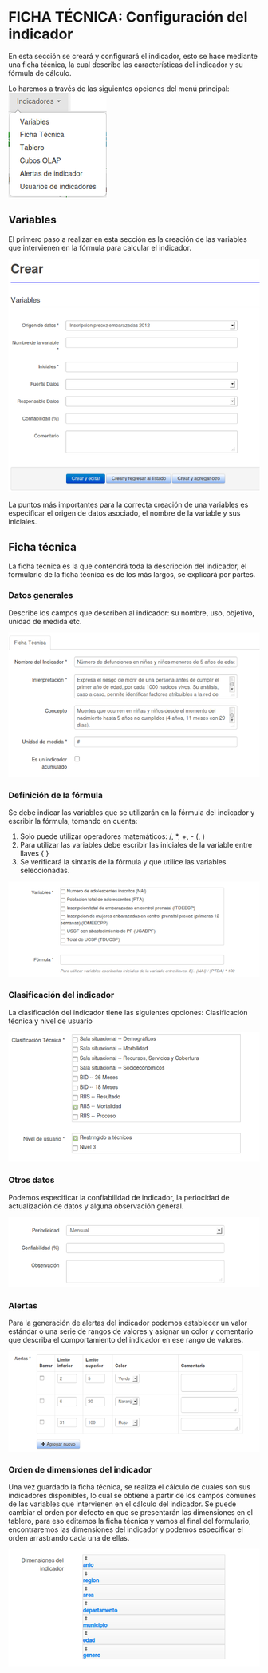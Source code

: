 # FICHA TÉCNICA: Configuración del indicador #
En esta sección se creará y configurará el indicador, esto se hace mediante una ficha técnica, la cual describe las características del indicador y su fórmula de cálculo.

Lo haremos a través de las siguientes opciones del menú principal:
![Menú Indicadores](images/menu_indicadores.png)

## Variables
El primero paso a realizar en esta sección es la creación de las variables que intervienen en la fórmula para calcular el indicador.

![Formulario de Variable de datos](images/variable_dato_crear.png)

La puntos más importantes para la correcta creación de una variables es especificar el origen de datos asociado, el nombre de la variable y sus iniciales.

## Ficha técnica
La ficha técnica es la que contendrá toda la descripción del indicador, el formulario de la ficha técnica es de los más largos, se explicará por partes.

### Datos generales
Describe los campos que describen al indicador: su nombre, uso, objetivo, unidad de medida etc.

![Ficha técnica - Datos generales](images/ficha1.png)

### Definición de la fórmula
Se debe indicar las variables que se utilizarán en la fórmula del indicador y escribir la fórmula, tomando en cuenta:
1. Solo puede utilizar operadores matemáticos: /, *, +, - (, )
2. Para utilizar las variables debe escribir las iniciales de la variable entre llaves { }
3. Se verificará la sintaxis de la fórmula y que utilice las variables seleccionadas.

![Ficha técnica - Definición de la fórmula](images/ficha2.png)

### Clasificación del indicador
La clasificación del indicador tiene las siguientes opciones: Clasificación técnica  y nivel de usuario

![Ficha técnica - Datos generales](images/ficha3.png)

### Otros datos
Podemos especificar la confiabilidad de indicador, la periocidad de actualización de datos y alguna observación general.

![Ficha técnica - Otros datos](images/ficha4.png)

### Alertas
Para la generación de alertas del indicador podemos establecer un valor estándar o una serie de rangos de valores y asignar un color y comentario que describa el comportamiento del indicador en ese rango de valores.

![Ficha técnica - Alertas](images/ficha5.png)

### Orden de dimensiones del indicador
Una vez guardado la ficha técnica, se realiza el cálculo de cuales son sus indicadores disponibles, lo cual se obtiene a partir de los campos comunes de las variables que intervienen en el cálculo del indicador. Se puede cambiar el orden por defecto en que se presentarán las dimensiones en el tablero, para eso editamos la ficha técnica y vamos al final del formulario, encontraremos las dimensiones del indicador y podemos especificar el orden arrastrando cada una de ellas.

![Ficha técnica - Dimensiones](images/ficha6.png)